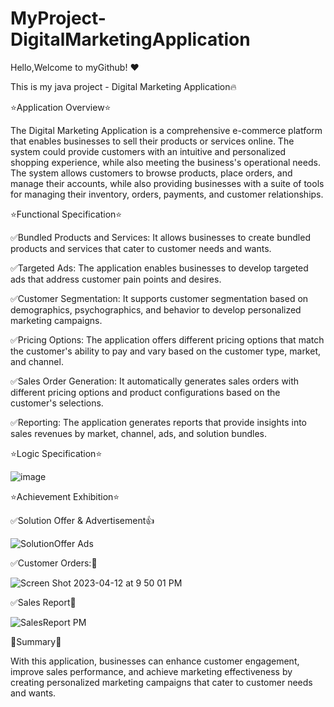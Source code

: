 # MyProject-DigitalMarketingApplication
Hello,Welcome to myGithub!	:heart: 

This is my java project - Digital Marketing Application🔥

⭐Application Overview⭐

The Digital Marketing Application is a comprehensive e-commerce platform that enables businesses to sell their products or services online. The system could provide customers with an intuitive and personalized shopping experience, while also meeting the business's operational needs. The system  allows customers to browse products, place orders, and manage their accounts, while also providing businesses with a suite of tools for managing their inventory, orders, payments, and customer relationships.



⭐Functional Specification⭐

:white_check_mark:Bundled Products and Services: It allows businesses to create bundled products and services that cater to customer needs and wants.


:white_check_mark:Targeted Ads: The application enables businesses to develop targeted ads that address customer pain points and desires.

:white_check_mark:Customer Segmentation: It supports customer segmentation based on demographics, psychographics, and behavior to develop personalized marketing campaigns.

:white_check_mark:Pricing Options: The application offers different pricing options that match the customer's ability to pay and vary based on the customer type, market, and channel.


:white_check_mark:Sales Order Generation: It automatically generates sales orders with different pricing options and product configurations based on the customer's selections.

:white_check_mark:Reporting: The application generates reports that provide insights into sales revenues by market, channel, ads, and solution bundles.




⭐Logic Specification⭐

![image](https://user-images.githubusercontent.com/130510998/231653709-c4cbef64-0033-491a-93f2-06f3988b89f1.png)

⭐Achievement Exhibition⭐

:white_check_mark:Solution Offer & Advertisement:thumbsup:

![SolutionOffer Ads](https://user-images.githubusercontent.com/130510998/231655522-e6e57494-3bf8-48ff-8bd5-840c97853471.png)












:white_check_mark:Customer Orders::nail_care:


![Screen Shot 2023-04-12 at 9 50 01 PM](https://user-images.githubusercontent.com/130510998/231656580-41fa9306-d201-48ba-8d63-41967dc3c44b.png)




























:white_check_mark:Sales Report:partying_face:


![SalesReport PM](https://user-images.githubusercontent.com/130510998/231656110-7a1faf05-6ecc-474e-a52e-b047e53c0457.png)



:hugs:Summary:dizzy:

With this application, businesses can enhance customer engagement, improve sales performance, and achieve marketing effectiveness by creating personalized marketing campaigns that cater to customer needs and wants.










